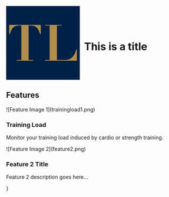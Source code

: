 <div style="display: flex; align-items: center;">
  <img src="AppIcon.png" alt="App Icon" width="200" height="200">
  <h1 style="margin-left: 12px;">This is a title</h1>
</div>



## Features

<div class="feature">
  <div class="feature-image">
    ![Feature Image 1](trainingload1.png)
  </div>
  <div class="feature-text">
    <h3>Training Load</h3>
    <p>Monitor your training load induced by cardio or strength training.</p>
  </div>
</div>

<div class="feature">
  <div class="feature-image">
    ![Feature Image 2](feature2.png)
  </div>
  <div class="feature-text">
    <h3>Feature 2 Title</h3>
    <p>Feature 2 description goes here...</p>
  </div>
}

<!-- Add more feature sections as needed -->
